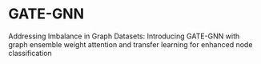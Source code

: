 # GATE-GNN
Addressing Imbalance in Graph Datasets: Introducing GATE-GNN with graph ensemble weight attention and transfer learning for enhanced node classification
